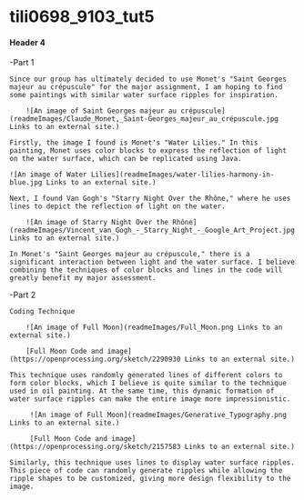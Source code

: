 # tili0698_9103_tut5
#### Header 4
-Part 1

    Since our group has ultimately decided to use Monet's "Saint Georges majeur au crépuscule" for the major assignment, I am hoping to find some paintings with similar water surface ripples for inspiration.
    
        ![An image of Saint Georges majeur au crépuscule](readmeImages/Claude_Monet,_Saint-Georges_majeur_au_crépuscule.jpg Links to an external site.)

    Firstly, the image I found is Monet's "Water Lilies." In this painting, Monet uses color blocks to express the reflection of light on the water surface, which can be replicated using Java.

    ![An image of Water Lilies](readmeImages/water-lilies-harmony-in-blue.jpg Links to an external site.)

    Next, I found Van Gogh's "Starry Night Over the Rhône," where he uses lines to depict the reflection of light on the water.

        ![An image of Starry Night Over the Rhône](readmeImages/Vincent_van_Gogh_-_Starry_Night_-_Google_Art_Project.jpg Links to an external site.)   

    In Monet's "Saint Georges majeur au crépuscule," there is a significant interaction between light and the water surface. I believe combining the techniques of color blocks and lines in the code will greatly benefit my major assessment.

-Part 2 

    Coding Technique

        ![An image of Full Moon](readmeImages/Full_Moon.png Links to an external site.)   

        [Full Moon Code and image](https://openprocessing.org/sketch/2290930 Links to an external site.)

    This technique uses randomly generated lines of different colors to form color blocks, which I believe is quite similar to the technique used in oil painting. At the same time, this dynamic formation of water surface ripples can make the entire image more impressionistic.

         ![An image of Full Moon](readmeImages/Generative_Typography.png Links to an external site.) 

         [Full Moon Code and image](https://openprocessing.org/sketch/2157583 Links to an external site.)
    
    Similarly, this technique uses lines to display water surface ripples. This piece of code can randomly generate ripples while allowing the ripple shapes to be customized, giving more design flexibility to the image.

    

